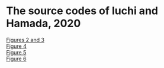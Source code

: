 # The source codes of Iuchi and Hamada, 2020

[Figures 2 and 3](/Figures2and3.R)  
[Figure 4](/Figure4/)  
[Figure 5](/Figure5/)  
[Figure 6](/Figure6.R)  

